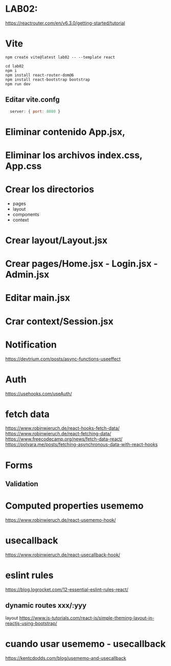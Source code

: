 # LAB02:
https://reactrouter.com/en/v6.3.0/getting-started/tutorial

# Vite
```vim
npm create vite@latest lab02 -- --template react

cd lab02
npm i
npm install react-router-dom@6
npm install react-bootstrap bootstrap
npm run dev
```

## Editar vite.confg
```js
  server: { port: 8080 }
```

# Eliminar contenido App.jsx,

# Eliminar los archivos index.css, App.css
# Crear los directorios
- pages
- layout
- components
- context

# Crear layout/Layout.jsx
# Crear pages/Home.jsx - Login.jsx - Admin.jsx
# Editar main.jsx
# Crar context/Session.jsx

# Notification

https://devtrium.com/posts/async-functions-useeffect

# Auth
https://usehooks.com/useAuth/

# fetch data
https://www.robinwieruch.de/react-hooks-fetch-data/
https://www.robinwieruch.de/react-fetching-data/
https://www.freecodecamp.org/news/fetch-data-react/
https://polvara.me/posts/fetching-asynchronous-data-with-react-hooks
# Forms
## Validation

# Computed properties usememo
https://www.robinwieruch.de/react-usememo-hook/

# usecallback
https://www.robinwieruch.de/react-usecallback-hook/


# eslint rules
https://blog.logrocket.com/12-essential-eslint-rules-react/


## dynamic routes xxx/:yyy


layout
https://www.js-tutorials.com/react-js/simple-theming-layout-in-reactjs-using-bootstrap/


# cuando usar usememo - usecallback
https://kentcdodds.com/blog/usememo-and-usecallback

